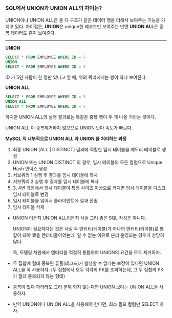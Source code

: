 ### SQL에서 UNION과 UNION ALL의 차이는?

UNION이나 UNION ALL은 둘 다 구조가 같은 데이터 행을 더해서 보여주는 기능을 가지고 있다. 차이점은, **UNION**은 unique한 레코드만 보여주는 반면 **UNION ALL**은 중복 데이터도 같이 보여준다.

---

**UNION**

```sql
SELECT * FROM EMPLOYEE WHERE ID = 5
UNION
SELECT * FROM EMPLOYEE WHERE ID = 5
```

ID 가 5인 사람이 한 명만 있다고 할 때, 위의 쿼리에서는 행이 하나 보여진다.

**UNION ALL**

```sql
SELECT * FROM EMPLOYEE WHERE ID = 5
UNION ALL
SELECT * FROM EMPLOYEE WHERE ID = 5
```

하지만 UNION ALL의 실행 결과로는 똑같은 중복 행이 두 개 나올 거라는 것이다.

UNION ALL 이 중복제거하지 않으므로 UNION 보다 속도가 빠르다.

**MySQL 의 내부적으로 UNION ALL 과 UNION 을 처리하는 과정**

1. 최종 UNION [ALL | DISTINCT] 결과에 적합한 임시 테이블을 메모리 테이블로 생성
2. UNION 또는 UNION DISTINCT 의 경우, 임시 테이블의 모든 컬럼으로 Unique Hash 인덱스 생성
3. 서브쿼리 1 실행 후 결과를 임시 테이블에 복사
4. 서브쿼리 2 실행 후 결과를 임시 테이블에 복사
5. 3, 4번 과정에서 임시 테이블이 특정 사이즈 이상으로 커지면 임시 테이블을 디스크 임시 테이블로 변경
6. 임시 테이블을 읽어서 클라이언트에 결과 전송
7. 임시 테이블 삭제


- UNION 이든지 UNION ALL이든지 사실 그리 좋은 SQL 작성은 아니다.
    
    UNION이 필요하다는 것은 사실 두 엔티티(테이블)가 하나의 엔터티(테이블)로 통합이 돼야 했을 엔터티들이었는데, 알 수 없는 이유로 분리 운영되는 경우가 상당히 많다.
    
    즉, 모델링 차원에서 엔터티를 적절히 통합하여 UNION의 요건을 모두 제거하자.
    
- 두 집합에 절대 중복된 튜플(레코드)가 발생할 수 없다는 보장이 있다면 UNION ALL을 꼭 사용하자. (두 집합에서 모두 각각의 PK를 조회하는데, 그 두 집합의 PK가 절대 중복되지 않는 형태)
- 중복이 있다 하더라도 그리 문제 되지 않는다면 UNION 보다는 UNION ALL을 사용하자.
- 만약 UNION이나 UNION ALL을 사용해야 한다면, 최소 필요 컬럼만 SELECT 하자.
